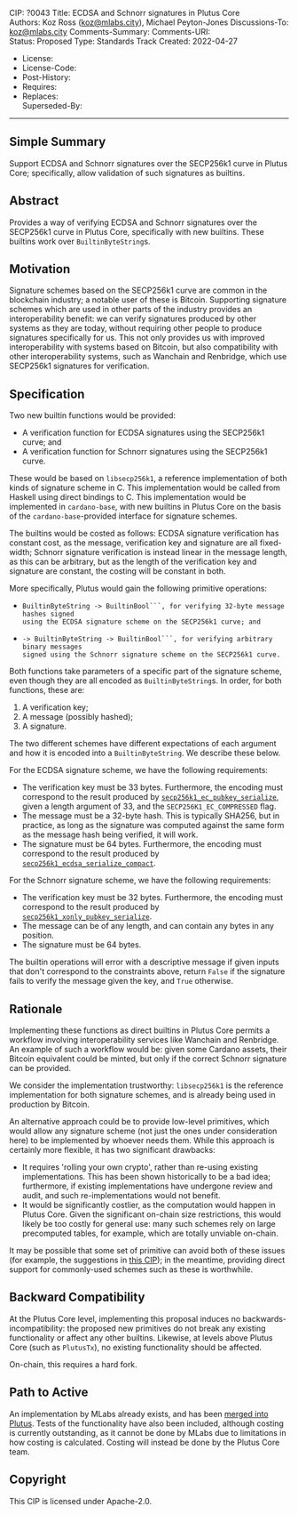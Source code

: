 CIP: ?0043 
Title: ECDSA and Schnorr signatures in Plutus Core  
Authors: Koz Ross (koz@mlabs.city), Michael Peyton-Jones 
Discussions-To: koz@mlabs.city
Comments-Summary: 
Comments-URI:  
Status: Proposed
Type: Standards Track
Created: 2022-04-27  
* License:   
* License-Code:   
* Post-History:  
* Requires:
* Replaces:  
Superseded-By:
---
## Simple Summary

Support ECDSA and Schnorr signatures over the SECP256k1 curve in Plutus Core; 
specifically, allow validation of such signatures as builtins.

## Abstract

Provides a way of verifying ECDSA and Schnorr signatures over the SECP256k1
curve in Plutus Core, specifically with new builtins. These builtins work over
``BuiltinByteString``s.

## Motivation

Signature schemes based on the SECP256k1 curve are common in the blockchain
industry; a notable user of these is Bitcoin. Supporting signature schemes which
are used in other parts of the industry provides an interoperability benefit: we
can verify signatures produced by other systems as they are today, without
requiring other people to produce signatures specifically for us. This not only
provides us with improved interoperability with systems based on Bitcoin, but
also compatibility with other interoperability systems, such as Wanchain and
Renbridge, which use SECP256k1 signatures for verification.

## Specification

Two new builtin functions would be provided:

* A verification function for ECDSA signatures using the SECP256k1 curve; and
* A verification function for Schnorr signatures using the SECP256k1 curve.

These would be based on `libsecp256k1`, a reference implementation of both kinds
of signature scheme in C. This implementation would be called from Haskell using
direct bindings to C. This implementation would be implemented in
`cardano-base`, with new builtins in Plutus Core on the basis of the
`cardano-base`-provided interface for signature schemes.

The builtins would be costed as follows: ECDSA signature verification has
constant cost, as the message, verification key and signature are all
fixed-width; Schnorr signature verification is instead linear in the message
length, as this can be arbitrary, but as the length of the verification key and
signature are constant, the costing will be constant in both.

More specifically, Plutus would gain the following primitive operations:

* ```verifyEcdsaSecp256k1Signature :: BuiltinByteString -> BuiltinByteString ->
  BuiltinByteString -> BuiltinBool```, for verifying 32-byte message hashes signed 
  using the ECDSA signature scheme on the SECP256k1 curve; and
* ```verifySchnorrSecp256k1Signature :: BuiltinByteString -> BuiltinByteString
  -> BuiltinByteString -> BuiltinBool```, for verifying arbitrary binary messages 
  signed using the Schnorr signature scheme on the SECP256k1 curve.

Both functions take parameters of a specific part of the signature scheme, even
though they are all encoded as `BuiltinByteString`s. In order, for both
functions, these are:

1. A verification key;
2. A message (possibly hashed);
3. A signature.

The two different schemes have different expectations of each argument and how
it is encoded into a `BuiltinByteString`. We describe these below.

For the ECDSA signature scheme, we have the following requirements:

* The verification key must be 33 bytes. Furthermore, the encoding must
  correspond to the result produced by
  [``secp256k1_ec_pubkey_serialize``](https://github.com/bitcoin-core/secp256k1/blob/master/include/secp256k1.h#L394),
  given a length argument of 33, and the ``SECP256K1_EC_COMPRESSED`` flag.
* The message must be a 32-byte hash. This is typically SHA256, but in practice,
  as long as the signature was computed against the same form as the message
  hash being verified, it will work.
* The signature must be 64 bytes. Furthermore, the encoding must correspond to
  the result produced by
  [``secp256k1_ecdsa_serialize_compact``](https://github.com/bitcoin-core/secp256k1/blob/master/include/secp256k1.h#L487).

For the Schnorr signature scheme, we have the following requirements:

* The verification key must be 32 bytes. Furthermore, the encoding must
  correspond to the result produced by
  [``secp256k1_xonly_pubkey_serialize``](https://github.com/bitcoin-core/secp256k1/blob/master/include/secp256k1_extrakeys.h#L61).
* The message can be of any length, and can contain any bytes in any position.
* The signature must be 64 bytes.

The builtin operations will error with a descriptive message if given inputs
that don't correspond to the constraints above, return `False` if the signature
fails to verify the message given the key, and `True` otherwise.

## Rationale

Implementing these functions as direct builtins in Plutus Core permits a
workflow involving interoperability services like Wanchain and Renbridge. An
example of such a workflow would be: given some Cardano assets, their Bitcoin
equivalent could be minted, but only if the correct Schnorr signature can be
provided. 

We consider the implementation trustworthy: `libsecp256k1` is the reference
implementation for both signature schemes, and is already being used in
production by Bitcoin. 

An alternative approach could be to provide low-level primitives, which would
allow any signature scheme (not just the ones under consideration here) to be
implemented by whoever needs them. While this approach is certainly more
flexible, it has two significant drawbacks:

* It requires 'rolling your own crypto', rather than re-using existing
  implementations. This has been shown historically to be a bad idea;
  furthermore, if existing implementations have undergone review and audit, and
  such re-implementations would not benefit.
* It would be significantly costlier, as the computation would happen in Plutus
  Core. Given the significant on-chain size restrictions, this would likely be
  too costly for general use: many such schemes rely on large precomputed
  tables, for example, which are totally unviable on-chain.

It may be possible that some set of primitive can avoid both of these issues
(for example, the suggestions in [this
CIP](https://github.com/cardano-foundation/CIPs/pull/220)); in the meantime,
providing direct support for commonly-used schemes such as these is worthwhile.

## Backward Compatibility

At the Plutus Core level, implementing this proposal induces no
backwards-incompatibility: the proposed new primitives do not break any existing
functionality or affect any other builtins. Likewise, at levels above Plutus
Core (such as `PlutusTx`), no existing functionality should be affected.

On-chain, this requires a hard fork.

## Path to Active

An implementation by MLabs already exists, and has been [merged into
Plutus](https://github.com/input-output-hk/plutus/pull/4368). Tests of the
functionality have also been included, although costing is currently
outstanding, as it cannot be done by MLabs due to limitations in how costing is
calculated. Costing will instead be done by the Plutus Core team.

## Copyright

This CIP is licensed under Apache-2.0.
